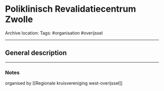 # Poliklinisch Revalidatiecentrum Zwolle
Archive location:
Tags: #organisation #overijssel 

---
## General description

---
### Notes

organised by [[Regionale kruisvereniging west-overijssel]]